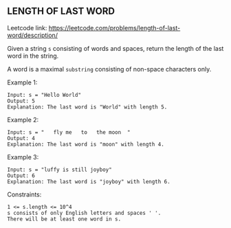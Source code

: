 ## LENGTH OF LAST WORD

Leetcode link: https://leetcode.com/problems/length-of-last-word/description/

Given a string `s` consisting of words and spaces, return the length of the last word in the string.

A word is a maximal `substring` consisting of non-space characters only.

Example 1:

```
Input: s = "Hello World"
Output: 5
Explanation: The last word is "World" with length 5.
```

Example 2:

```
Input: s = "   fly me   to   the moon  "
Output: 4
Explanation: The last word is "moon" with length 4.
```

Example 3:

```
Input: s = "luffy is still joyboy"
Output: 6
Explanation: The last word is "joyboy" with length 6.
```

Constraints:

```
1 <= s.length <= 10^4
s consists of only English letters and spaces ' '.
There will be at least one word in s.
```
